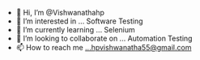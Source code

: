 - 👋 Hi, I’m @Vishwanathahp
- 👀 I’m interested in ... Software Testing
- 🌱 I’m currently learning ... Selenium
- 💞️ I’m looking to collaborate on ... Automation Testing
- 📫 How to reach me ...hpvishwanatha55@gmail.com

<!---
Vishwanathahp/Vishwanathahp is a ✨ special ✨ repository because its `README.md` (this file) appears on your GitHub profile.
You can click the Preview link to take a look at your changes.
--->
